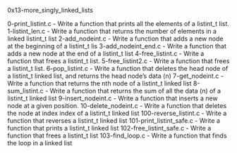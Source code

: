 0x13-more_singly_linked_lists

0-print_listint.c - Write a function that prints all the elements of a listint_t list.
1-listint_len.c - Write a function that returns the number of elements in a linked listint_t list
2-add_nodeint.c - Write a function that adds a new node at the beginning of a listint_t lis
3-add_nodeint_end.c - Write a function that adds a new node at the end of a listint_t list
4-free_listint.c - Write a function that frees a listint_t list.
5-free_listint2.c - Write a function that frees a listint_t list.
6-pop_listint.c - Write a function that deletes the head node of a listint_t linked list, and returns the head node’s data (n)
7-get_nodeint.c - Write a function that returns the nth node of a listint_t linked list
8-sum_listint.c - Write a function that returns the sum of all the data (n) of a listint_t linked list
9-insert_nodeint.c - Write a function that inserts a new node at a given position.
10-delete_nodeint.c - Write a function that deletes the node at index index of a listint_t linked list
100-reverse_listint.c - Write a function that reverses a listint_t linked list
101-print_listint_safe.c - Write a function that prints a listint_t linked list
102-free_listint_safe.c - Write a function that frees a listint_t list
103-find_loop.c - Write a function that finds the loop in a linked list

